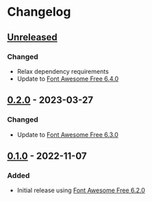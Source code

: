 # Changelog

## [Unreleased]

### Changed

- Relax dependency requirements
- Update to [Font Awesome Free 6.4.0](https://github.com/FortAwesome/Font-Awesome/releases/tag/6.4.0)

## [0.2.0] - 2023-03-27

### Changed

- Update to [Font Awesome Free 6.3.0](https://github.com/FortAwesome/Font-Awesome/releases/tag/6.3.0)

## [0.1.0] - 2022-11-07

### Added

- Initial release using [Font Awesome Free 6.2.0](https://github.com/FortAwesome/Font-Awesome/releases/tag/6.2.0)

[unreleased]: https://github.com/aptinio/fontawesome_elixir/compare/v0.2.0...HEAD
[0.2.0]: https://github.com/aptinio/fontawesome_elixir/compare/v0.1.0...v0.2.0
[0.1.0]: https://github.com/aptinio/fontawesome_elixir/releases/tag/v0.1.0
